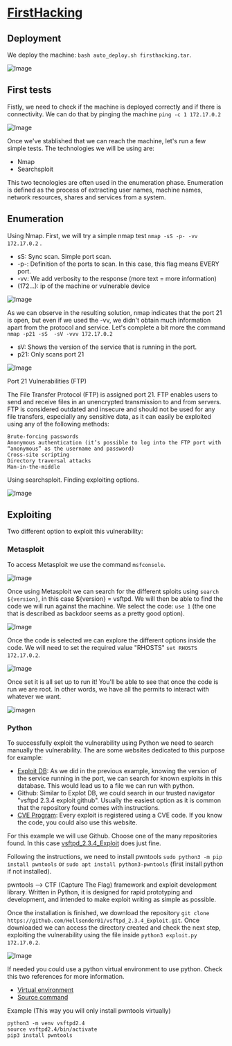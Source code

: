 # [FirstHacking](https://dockerlabs.es/)

## Deployment

We deploy the machine: ```bash auto_deploy.sh firsthacking.tar```.

![Image](https://github.com/user-attachments/assets/67c70aa9-322a-479c-b3d8-0e17fe8cb6e7)

## First tests

Fistly, we need to check if the machine is deployed correctly and if there is connectivity. We can do that by pinging the machine  ```ping -c 1 172.17.0.2```  

![Image](https://github.com/user-attachments/assets/3f889464-a2f4-44dc-833e-3d534c349aae)

Once we've stablished that we can reach the machine, let's run a few simple tests. The technologies we will be using are:
- Nmap
- Searchsploit

This two tecnologies are often used in the enumeration phase. Enumeration is defined as the process of extracting user names, machine names, network resources, shares and services from a system.

## Enumeration

Using Nmap.
First, we will try a simple nmap test ```nmap -sS -p- -vv 172.17.0.2``` .
- sS: Sync scan. Simple port scan.
- -p-: Definition of the ports to scan. In this case, this flag means EVERY port.
- -vv: We add verbosity to the response (more text = more information)
- (172...): ip of the machine or vulnerable device

![Image](https://github.com/user-attachments/assets/96f4573c-b6d8-48a9-93c8-181a1cc4c7e3)

As we can observe in the resulting solution, nmap indicates that the port 21 is open, but even if we used the -vv, we didn't obtain much information apart from the protocol and service. Let's complete a bit more the command ```nmap -p21 -sS  -sV -vvv 172.17.0.2```
- sV: Shows the version of the service that is running in the port.
- p21: Only scans port 21
  
![Image](https://github.com/user-attachments/assets/b5904d6d-c1ee-40e6-8850-df5de0cf6d77)

Port 21 Vulnerabilities (FTP)

The File Transfer Protocol (FTP) is assigned port 21. FTP enables users to send and receive files in an unencrypted transmission to and from servers. FTP is considered outdated and insecure and should not be used for any file transfers, especially any sensitive data, as it can easily be exploited using any of the following methods:

    Brute-forcing passwords
    Anonymous authentication (it’s possible to log into the FTP port with “anonymous” as the username and password)
    Cross-site scripting
    Directory traversal attacks
    Man-in-the-middle


Using searchsploit. Finding exploiting options.

![Image](https://github.com/user-attachments/assets/ca79b983-85b0-4f32-a7e1-6f0c9a3374a9)

## Exploiting
Two different option to exploit this vulnerability:

### Metasploit
To access Metasploit we use the command ```msfconsole```. 

![Image](https://github.com/user-attachments/assets/41c25a83-aa3a-4801-ac53-0a06f9efd373)

Once using Metasploit we can search for the different sploits using ```search ${version}```, in this case ${version} = vsftpd. We will then be able to find the code we will run against the machine. We select the code:  ```use 1``` (the one that is described as backdoor seems as a pretty good option).

![Image](https://github.com/user-attachments/assets/68589428-38f3-4536-a015-b619f25c2084)

Once the code is selected we can explore the different options inside the code. We will need to set the required value "RHOSTS" ```set RHOSTS 172.17.0.2```.

![Image](https://github.com/user-attachments/assets/5f802986-e03c-4d5a-9e32-3a2c4ce128ce)

Once set it is all set up to run it! You'll be able to see that once the code is run we are root. In other words, we have all the permits to interact with whatever we want.

![imagen](https://github.com/user-attachments/assets/aecea981-cea9-4c14-a43b-2008e9ed877e)

### Python

To successfully exploit the vulnerability using Python we need to search manually the vulnerability. The are some websites dedicated to this purpose for example:
- [Exploit DB](https://www.exploit-db.com/): As we did in the previous example, knowing the version of the service running in the port, we can search for known exploits in this database. This would lead us to a file we can run with python.
- Github: Similar to Explot DB, we could search in our trusted navigator "vsftpd 2.3.4 exploit github". Usually the easiest option as it is common that the repository found comes with instructions.
- [CVE Program](https://www.cve.org/): Every exploit is registered using a CVE code. If you know the code, you could also use this website.

For this example we will use Github. Choose one of the many repositories found. In this case [vsftpd_2.3.4_Exploit](https://github.com/Hellsender01/vsftpd_2.3.4_Exploit) does just fine.

Following the instructions, we need to install pwntools ```sudo python3 -m pip install pwntools``` or ```sudo apt install python3-pwntools``` (first install python if not installed).

pwntools -->  CTF (Capture The Flag) framework and exploit development library. Written in Python, it is designed for rapid prototyping and development, and intended to make exploit writing as simple as possible.

Once the installation is finished, we download the repository ```git clone https://github.com/Hellsender01/vsftpd_2.3.4_Exploit.git```. Once downloaded we can access the directory created and check the next step, exploiting the vulnerability using the file inside ```python3 exploit.py 172.17.0.2```.

![Image](https://github.com/user-attachments/assets/f49355e9-4c71-4145-861f-b648c01ec44f)

If needed you could use a python virtual environment to use python. Check this two references for more information.
- [Virtual environment](https://docs.python.org/es/3.5/tutorial/venv.html)
- [Source command](https://www.geeksforgeeks.org/source-command-in-linux-with-examples/)

Example (This way you will only install pwntools virtually)
```
python3 -m venv vsftpd2.4
source vsftpd2.4/bin/activate
pip3 install pwntools
```






